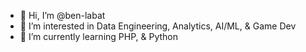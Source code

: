- 👋 Hi, I’m @ben-labat
- 👀 I’m interested in Data Engineering, Analytics, AI/ML, & Game Dev
- 🌱 I’m currently learning PHP, & Python

<!---
ben-labat/ben-labat is a ✨ special ✨ repository because its `README.md` (this file) appears on your GitHub profile.
You can click the Preview link to take a look at your changes.
--->
